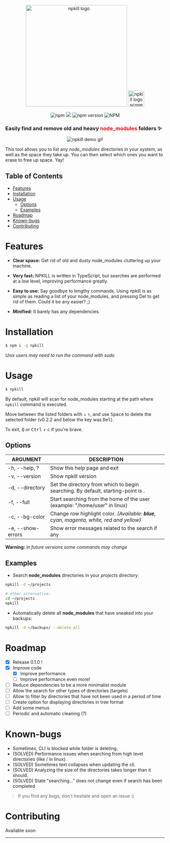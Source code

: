 <p align="center">
  <img src="https://zaldih.tk/npkill/img/npkill-text-clean.svg" width="320" alt="npkill logo" />
  <img src="https://zaldih.tk/npkill/img/npkill-scope-mono.svg" width="50" alt="npkill logo scope" />
</p>
<p align="center">
<img alt="npm" src="https://img.shields.io/npm/dy/npkill.svg">
<a href="https://www.codacy.com/app/zaldih/npkill?utm_source=github.com&amp;utm_medium=referral&amp;utm_content=zaldih/npkill&amp;utm_campaign=Badge_Grade"><img src="https://api.codacy.com/project/badge/Grade/b8ba5eb6cba4413eb474921dcc460f34"/></a>
<img alt="npm version" src="https://img.shields.io/npm/v/npkill.svg">
<img alt="NPM" src="https://img.shields.io/npm/l/npkill.svg">
</p>

### Easily find and **remove** old and heavy <font color="red">**node_modules**</font> folders :sparkles:

<p align="center">
  <img src="https://voidcosmos.github.io/npkill/img/npkill-demo-0.3.0.gif" alt="npkill demo gif" />
</p>

This tool allows you to list any _node_modules_ directories in your system, as well as the space they take up. You can then select which ones you want to erase to free up space. Yay!

## Table of Contents

- [Features](#features)
- [Installation](#installation)
- [Usage](#usage)
  - [Options](#options)
  - [Examples](#examples)
- [Roadmap](#roadmap)
- [Known-bugs](#known-bugs)
- [Contributing](#contributing)

# Features

- **Clear space:** Get rid of old and dusty node_modules cluttering up your machine.

- **Very fast:** NPKILL is written in TypeScript, but searches are performed at a low level, improving performance greatly.

- **Easy to use:** Say goodbye to lengthy commands. Using npkill is as simple as reading a list of your node_modules, and pressing Del to get rid of them. Could it be any easier? ;)

- **Minified:** It barely has any dependencies.

# Installation

```bash
$ npm i -g npkill
```

_Unix users may need to run the command with sudo_

# Usage

```bash
$ npkill
```

By default, npkill will scan for node_modules starting at the path where `npkill` command is executed.

Move between the listed folders with <kbd>↓</kbd> <kbd>↑</kbd>, and use <kbd>Space</kbd> to delete the selected folder (v0.2.2 and below the key was <kbd>Del</kbd>).

To exit, <kbd>Q</kbd> or <kbd>Ctrl</kbd> + <kbd>c</kbd> if you're brave.

## Options

| ARGUMENT          | DESCRIPTION                                                                               |
| ----------------- | ----------------------------------------------------------------------------------------- |
| -h, --help, ?     | Show this help page and exit                                                              |
| -v, --version     | Show npkill version                                                                       |
| -d, --directory   | Set the directory from which to begin searching. By default, starting-point is .          |
| -f, --full        | Start searching from the home of the user (example: "/home/user" in linux)                |
| -c, --bg-color    | Change row highlight color. *(Available: **blue**, cyan, magenta, white, red and yellow)* |
| -e, --show-errors | Show error messages related to the search if any                                          |

**Warning:** _In future versions some commands may change_

## Examples

- Search **node_modules** directories in your _projects_ directory:

```bash
npkill -d ~/projects

# other alternative:
cd ~/projects
npkill
```

- Automatically delete all **node_modules** that have sneaked into your backups:

```bash
npkill -d ~/backups/ --delete-all
```

# Roadmap

- [x] Release 0.1.0 !
- [x] Improve code
  - [x] Improve performance
  - [ ] Improve performance even more!
- [ ] Reduce dependencies to be a more minimalist module
- [ ] Allow the search for other types of directories (targets)
- [ ] Allow to filter by directories that have not been used in a period of time
- [ ] Create option for displaying directories in tree format
- [ ] Add some menus
- [ ] Periodic and automatic cleaning (?)

# Known-bugs

- Sometimes, CLI is blocked while folder is deleting.
- (SOLVED) Performance issues when searching from high level directories (like / in linux).
- (SOLVED) Sometimes text collapses when updating the cli.
- (SOLVED) Analyzing the size of the directories takes longer than it should.
- (SOLVED) State "searching..." does not change even if search has been completed

> If you find any bugs, don't hesitate and open an issue :)

# Contributing

Available soon

---
